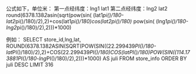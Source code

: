 

公式如下，单位米：
第一点经纬度：lng1 lat1
第二点经纬度：lng2 lat2
round(6378.138*2*asin(sqrt(pow(sin( (lat1*pi()/180-lat2*pi()/180)/2),2)+cos(lat1*pi()/180)*cos(lat2*pi()/180)* pow(sin( (lng1*pi()/180-lng2*pi()/180)/2),2)))*1000)

例如：
SELECT store_id,lng,lat, ROUND(6378.138*2*ASIN(SQRT(POW(SIN((22.299439*PI()/180-lat*PI()/180)/2),2)+COS(22.299439*PI()/180)*COS(lat*PI()/180)*POW(SIN((114.173881*PI()/180-lng*PI()/180)/2),2)))*1000) AS juli
FROM store_info
ORDER BY juli DESC
LIMIT 316